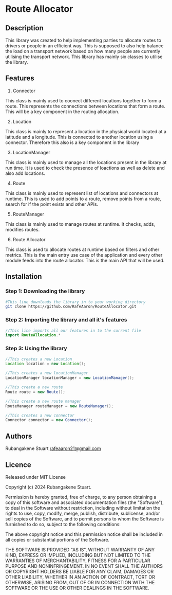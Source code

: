 # Route Allocator

## Description
This library was created to help implementing parties to allocate routes to drivers or people in an efficient way. This is supposed to also help balance the load on a transport network based on how many people are currently utilising the transport network. This library has mainly six classes to utilise the library.

## Features
1. Connector

This class is mainly used to coonect different locations together to form a route. This represents the connections between locations that form a route. This will be a key component in the routing allocation.

2. Location

This class is mainly to represent a location in the physical world located at a latitude and a longitude. This is connected to another location using a connector. Therefore this also is a key component in the library

3. LocationManager

This class is mainly used to manage all the locations present in the library at run time. It is used to check  the presence of loactions as well as delete and also add locations.

4. Route

This class is mainly used to represent list of locations and connectors at runtime. This is used to add points to a route, remove points from a route, search for if the point exists and other APIs.

5. RouteManager

This class is mainly used to manage routes at runtime. It checks, adds, modifies routes.

6. Route Allocator

This class is used to allocate routes at runtime based on filters and other metrics. This is the main entry use case of the application and every other module feeds into the route allocator. This is the main API that will be used.

## Installation
### Step 1: Downloading the library
```bash
#This line downloads the library in to your working directory
git clone https://github.com/RafeAaron/RouteAllocator.git
```

### Step 2: Importing the library and all it's features
```java
//This line imports all our features in to the current file
import RouteAllocation.*
```

### Step 3: Using the library
```java
//This creates a new Location
Location location = new Location();

//This creates a new locationManager
LocationManager locationManager = new LocationManager();

//This create a new route
Route route = new Route();

//This create a new route manager
RouteManager routeManager = new RouteManager();

//This creates a new connector
Connector connector = new Connector();
```

## Authors
Rubangakene Stuart rafeaaron21@gmail.com

## Licence
Released under MIT License

Copyright (c) 2024 Rubangakene Stuart.

Permission is hereby granted, free of charge, to any person obtaining a copy of this software and associated documentation files (the "Software"), to deal in the Software without restriction, including without limitation the rights to use, copy, modify, merge, publish, distribute, sublicense, and/or sell copies of the Software, and to permit persons to whom the Software is furnished to do so, subject to the following conditions:

The above copyright notice and this permission notice shall be included in all copies or substantial portions of the Software.

THE SOFTWARE IS PROVIDED "AS IS", WITHOUT WARRANTY OF ANY KIND, EXPRESS OR IMPLIED, INCLUDING BUT NOT LIMITED TO THE WARRANTIES OF MERCHANTABILITY, FITNESS FOR A PARTICULAR PURPOSE AND NONINFRINGEMENT. IN NO EVENT SHALL THE AUTHORS OR COPYRIGHT HOLDERS BE LIABLE FOR ANY CLAIM, DAMAGES OR OTHER LIABILITY, WHETHER IN AN ACTION OF CONTRACT, TORT OR OTHERWISE, ARISING FROM, OUT OF OR IN CONNECTION WITH THE SOFTWARE OR THE USE OR OTHER DEALINGS IN THE SOFTWARE.